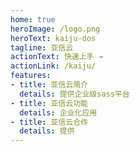 ```yaml
---
home: true
heroImage: /logo.png
heroText: kaiju-dos
tagline: 亚信云
actionText: 快速上手 →
actionLink: /kaiju/
features:
- title: 亚信云简介
  details: 提供企业级sass平台
- title: 亚信云功能
  details: 企业化应用
- title: 亚信云合作
  details: 提供
---
```

